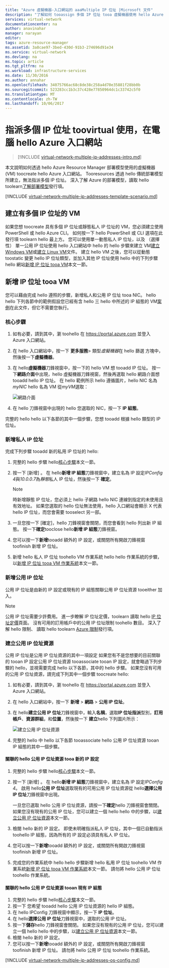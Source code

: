 ```yaml
---
title: "Azure 虛擬機器-入口網站的 aaaMultiple IP 位址 |Microsoft 文件"
description: "了解如何 tooassign 多個 IP 位址 tooa 虛擬機器使用 hello Azure 入口網站 |資源管理員。"
services: virtual-network
documentationcenter: na
author: anavinahar
manager: narayan
editor: 
tags: azure-resource-manager
ms.assetid: 3a8cae97-3bed-430d-91b3-274696d91e34
ms.service: virtual-network
ms.devlang: na
ms.topic: article
ms.tgt_pltfrm: na
ms.workload: infrastructure-services
ms.date: 11/30/2016
ms.author: annahar
ms.openlocfilehash: 34075766ac68c8de38c258a4d70e35881f28bb0b
ms.sourcegitcommit: 523283cc1b3c37c428e77850964dc1c33742c5f0
ms.translationtype: MT
ms.contentlocale: zh-TW
ms.lasthandoff: 10/06/2017
---
```

# <a name="assign-multiple-ip-addresses-toovirtual-machines-using-hello-azure-portal"></a>指派多個 IP 位址 toovirtual 使用，在電腦 hello Azure 入口網站

>[!INCLUDE [virtual-network-multiple-ip-addresses-intro.md](../../includes/virtual-network-multiple-ip-addresses-intro.md)]
>
本文說明如何透過 hello Azure Resource Manager 部署模型使用的虛擬機器 (VM) toocreate hello Azure 入口網站。 Tooresources 透過 hello 傳統部署模型所建立，無法指派多個 IP 位址。 深入了解 Azure 的部署模型，讀取 hello toolearn[了解部署模型](../resource-manager-deployment-model.md)發行項。

[!INCLUDE [virtual-network-multiple-ip-addresses-template-scenario.md](../../includes/virtual-network-multiple-ip-addresses-scenario.md)]

## <a name = "create"></a>建立有多個 IP 位址的 VM

如果您想 toocreate 具有多個 IP 位址或靜態私人 IP 位址的 VM，您必須建立使用 PowerShell 或 hello Azure CLI。 如何按一下 hello PowerShell 或 CLI 選項在此發行項 toolearn hello 最上方。 您可以使用單一動態私人 IP 位址，以及 （選擇性） 單一公用 IP 位址使用 hello 入口網站中 hello 的 hello 步驟來建立 VM[建立 Windows VM](../virtual-machines/virtual-machines-windows-hero-tutorial.md)或[建立 Linux VM](../virtual-machines/linux/quick-create-portal.md)文件。 建立 hello VM 之後，您可以從動態 toostatic 變更 hello IP 位址類型，並加入其他 IP 位址使用 hello 中的下列步驟 hello 網站[新增 IP 位址 tooa VM](#add)本文一節。

## <a name="add"></a>新增 IP 位址 tooa VM

您可以藉由完成 hello 遵照的步驟，新增私人和公用 IP 位址 tooa NIC。 hello hello 下列各節中的範例假設您已經有含 hello 三 hello 中所述的 IP 組態的 VM[案例](#Scenario)在此文件，但它不需要您執行。

### <a name="coreadd"></a>核心步驟

1. 如有必要，請到其中，瀏 toohello 在 https://portal.azure.com 並登入 Azure 入口網站。
2. 在 hello 入口網站中，按一下 **更多服務**> 類型*虛擬機器*在 hello 篩選 方塊中，然後按一下**虛擬機器**。
3. 在 hello**虛擬機器**刀鋒視窗中，按一下的 hello VM 想 tooadd IP 位址。 按一下**網路介面**中出現，hello 虛擬機器刀鋒視窗，然後再選取 hello 網路介面想 tooadd hello IP 位址。 在 hello 範例所示 hello 遵循圖片，hello NIC 名為*myNIC* hello 名為 VM 從*myVM*選取：

    ![網路介面](./media/virtual-network-multiple-ip-addresses-portal/figure1.png)

4. 在 hello 刀鋒視窗中出現的 hello 您選取的 NIC，按一下  **IP 組態**。

完整的 hello hello 以下各節的其中一個步驟，您想 tooadd 根據 hello 類型的 IP 位址。

### <a name="add-a-private-ip-address"></a>**新增私人 IP 位址**

完成下列步驟 tooadd 新的私用 IP 位址的 hello:

1. 完整的 hello 步驟 hello[核心步驟](#coreadd)本文一節。
2. 按一下 [新增] 。 在 hello**新增 IP 組態**刀鋒視窗中，建立名為 IP 設定*IPConfig 4*與*10.0.0.7*為*靜態*私人 IP 位址，然後按一下 **確定**。

    > [!NOTE]
    > 時新增靜態 IP 位址，您必須上 hello 子網路 hello NIC 連線到指定的未使用且有效地址。 如果您選取的 hello 位址無法使用，hello 入口網站會顯示 X 代表 hello IP 位址，而您會需要 tooselect 另一部。

3. 一旦您按一下 [確定]，hello 刀鋒視窗會關閉，而您會看到 hello 列出新 IP 組態。 按一下**確定**tooclose hello**新增 IP 組態**刀鋒視窗。
4. 您可以按一下**新增**tooadd 額外的 IP 設定，或關閉所有開啟刀鋒視窗 toofinish 新增 IP 位址。
5. 新增 hello 私人 IP 位址 toohello VM 作業系統 hello hello 作業系統的步驟，以[新增 IP 位址 tooa VM 作業系統](#os-config)本文一節。

### <a name="add-a-public-ip-address"></a>新增公用 IP 位址

公用 IP 位址是由新的 IP 設定或現有的 IP 組態關聯公用 IP 位址資源 tooeither 加入。

> [!NOTE]
> 公用 IP 位址需要少許費用。 進一步瞭解 IP 位址定價，toolearn 讀取 hello [IP 位址定價](https://azure.microsoft.com/pricing/details/ip-addresses)頁面。 沒有可用的訂用帳戶中的公用 IP 位址限制 toohello 數目。 深入了解 hello 限制、 讀取 hello toolearn [Azure 限制](../azure-subscription-service-limits.md#networking-limits)發行項。
> 

### <a name="create-public-ip"></a>建立公用 IP 位址資源

公用 IP 位址是公用 IP 位址資源的其中一項設定 如果您有不是您想要的目前關聯的 tooan IP 設定公用 IP 位址資源 tooassociate tooan IP 設定，就會略過下列步驟的 hello，並視需要完成 hello 以下各節，其中的 hello 步驟。 如果您沒有可用的公用 IP 位址資源，請完成下列其中一個步驟 toocreate hello:

1. 如有必要，請到其中，瀏 toohello 在 https://portal.azure.com 並登入 Azure 入口網站。
3. 在 hello 入口網站中，按一下 **新增** > **網路** > **公用 IP 位址**。
4. 在 hello**建立公用 IP 位址**刀鋒視窗中，輸入**名稱**，選取**IP 位址指派**型別，**訂用帳戶**、**資源群組**，和**位置**，然後按一下 **建立**hello 下列圖片所示：

    ![建立公用 IP 位址資源](./media/virtual-network-multiple-ip-addresses-portal/figure5.png)

5. 完整的 hello 中 hello 以下各節 tooassociate hello 公用 IP 位址資源 tooan IP 組態的其中一個步驟。

#### <a name="associate-hello-public-ip-address-resource-tooa-new-ip-configuration"></a>關聯的 hello 公用 IP 位址資源 tooa 新的 IP 設定

1. 完整的 hello 步驟 hello[核心步驟](#coreadd)本文一節。
2. 按一下 [新增] 。 在 hello**新增 IP 組態**刀鋒視窗中，建立名為 IP 設定*IPConfig 4*。 啟用 hello**公用 IP 位址**選取現有的可用公用 IP 位址資源從 hello**選擇公用 IP 位址**刀鋒視窗中出現。

    一旦您已選取 hello 公用 IP 位址資源，請按一下**確定**hello 刀鋒視窗會關閉。 如果您沒有現有的公用 IP 位址，您可以建立一個 hello hello 中的步驟，以[建立公用 IP 位址資源](#create-public-ip)本文一節。 

3. 檢閱 hello 新的 IP 設定。 即使未明確指派私人 IP 位址，其中一個已自動指派 toohello IP 組態，因為所有的 IP 設定必須具有私人 IP 位址。
4. 您可以按一下**新增**tooadd 額外的 IP 設定，或關閉所有開啟刀鋒視窗 toofinish 新增 IP 位址。
5. 完成您的作業系統中 hello hello 步驟新增 hello 私用 IP 位址 toohello VM 作業系統[新增 IP 位址 tooa VM 作業系統](#os-config)本文一節。 請勿將 hello 公用 IP 位址 toohello 作業系統。

#### <a name="associate-hello-public-ip-address-resource-tooan-existing-ip-configuration"></a>關聯的 hello 公用 IP 位址資源 tooan 現有 IP 組態

1. 完整的 hello 步驟 hello[核心步驟](#coreadd)本文一節。
2. 按一下 您希望 tooadd hello 公用 IP 位址資源的 hello IP 組態。
3. 在 hello IPConfig 刀鋒視窗中顯示，按一下  **IP 位址**。
4. 在 hello**選擇公用 IP 位址**刀鋒視窗中，選取的公用 IP 位址。
5. 按一下**儲存**hello 刀鋒視窗會關閉。 如果您沒有現有的公用 IP 位址，您可以建立一個 hello hello 中的步驟，以[建立公用 IP 位址資源](#create-public-ip)本文一節。
3. 檢閱 hello 新的 IP 設定。
4. 您可以按一下**新增**tooadd 額外的 IP 設定，或關閉所有開啟刀鋒視窗 toofinish 新增 IP 位址。 請勿將 hello 公用 IP 位址 toohello 作業系統。


[!INCLUDE [virtual-network-multiple-ip-addresses-os-config.md](../../includes/virtual-network-multiple-ip-addresses-os-config.md)]
